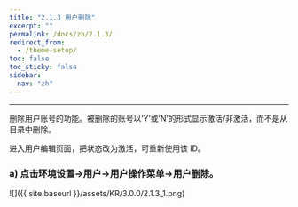 ```yaml
---
title: "2.1.3 用户删除"
excerpt: ""
permalink: /docs/zh/2.1.3/
redirect_from:
  - /theme-setup/
toc: false
toc_sticky: false
sidebar:
  nav: "zh"
---
```


---
删除用户账号的功能。被删除的账号以‘Y’或‘N’的形式显示激活/非激活，而不是从目录中删除。

进入用户编辑页面，把状态改为激活，可重新使用该 ID。

### a\) 点击环境设置→用户→用户操作菜单→用户删除。
![]({{ site.baseurl }}/assets/KR/3.0.0/2.1.3_1.png)
